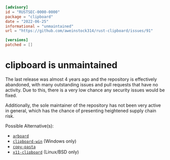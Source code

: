 ```toml
[advisory]
id = "RUSTSEC-0000-0000"
package = "clipboard"
date = "2022-06-25"
informational = "unmaintained"
url = "https://github.com/aweinstock314/rust-clipboard/issues/91"

[versions]
patched = []
```

# clipboard is unmaintained

The last release was almost 4 years ago and the repository is effectively abandoned, with many outstanding issues
and pull requests that have no activity. Due to this, there is a very low chance any security issues would be
fixed.

Additionally, the sole maintainer of the repository has not been very active in general, which has
the chance of presenting heightened supply chain risk.

Possible Alternative(s): 

- [`arboard`](https://crates.io/crates/arboard)
- [`clipboard-win`](https://crates.io/crates/clipboard-win) (Windows only)
- [`copy-pasta`](https://crates.io/crates/copypasta)
- [`x11-clipboard`](https://crates.io/crates/x11-clipboard) (Linux/BSD only)